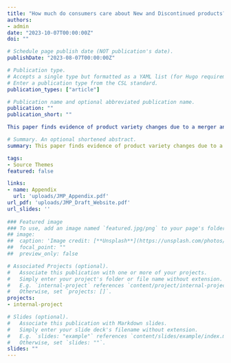 ```yaml
---
title: "How much do consumers care about New and Discontinued products? A Case Study of the MillerCoors Merger"
authors:
- admin
date: "2023-10-07T00:00:00Z"
doi: ""

# Schedule page publish date (NOT publication's date).
publishDate: "2023-08-07T00:00:00Z"

# Publication type.
# Accepts a single type but formatted as a YAML list (for Hugo requirements).
# Enter a publication type from the CSL standard.
publication_types: ["article"]

# Publication name and optional abbreviated publication name.
publication: ""
publication_short: ""

This paper finds evidence of product variety changes due to a merger and compares the welfare effects of product variety changes would be in relation to the welfare effects of price changes in the context of the MillerCoors merger of 2008. We first test if the merger had any effect on product variety directly. We find the merged firm decreased the number of brands they offered and offset this by increasing product variety in more successful brands. However, under a difference-and-differences framework we find product variety declined relative to other top competitors. We then use a random coefficient nested logit model and estimate demand for the MillerCoors merger in the post-merger period, expanding on work from Miller and Weinberg (2017). In a set of two counterfactuals, we test the value of new products created after the merger and the value of discontinued products lost after the merger. We find the merger increased consumer surplus from changes in product variety: consumer surplus increases by 1.25% from new products created after the merger and decreases by 0.14% from losing discontinued products after the merger. Benchmarking this to the literature, the effect of new product addition and discontinued product removal is approximately 34% and -4% of the consumer welfare effects of coordinated pricing found in prior work, respectively.

# Summary. An optional shortened abstract.
summary: This paper finds evidence of product variety changes due to a merger and compares the welfare effects of product variety changes would be in relation to the welfare effects of price changes in the context of the MillerCoors merger of 2008. 

tags:
- Source Themes
featured: false

links:
- name: Appendix
  url: 'uploads/JMP_Appendix.pdf'
url_pdf: 'uploads/JMP_Draft_Website.pdf'
url_slides: ''
  
### Featured image
### To use, add an image named `featured.jpg/png` to your page's folder. 
## image:
##  caption: 'Image credit: [**Unsplash**](https://unsplash.com/photos/s9CC2SKySJM)'
##  focal_point: ""
##  preview_only: false

# Associated Projects (optional).
#   Associate this publication with one or more of your projects.
#   Simply enter your project's folder or file name without extension.
#   E.g. `internal-project` references `content/project/internal-project/index.md`.
#   Otherwise, set `projects: []`.
projects:
- internal-project

# Slides (optional).
#   Associate this publication with Markdown slides.
#   Simply enter your slide deck's filename without extension.
#   E.g. `slides: "example"` references `content/slides/example/index.md`.
#   Otherwise, set `slides: ""`.
slides: ""
---
```

